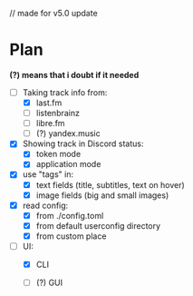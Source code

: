 // made for v5.0 update

# Plan

__(?) means that i doubt if it needed__

 - [ ] Taking track info from:
   - [x] last.fm
   - [ ] listenbrainz
   - [ ] libre.fm
   - [ ] (?) yandex.music
   
 - [x] Showing track in Discord status:
   - [x] token mode
   - [x] application mode

 - [x] use "tags" in:
   - [x] text fields (title, subtitles, text on hover)
   - [x] image fields (big and small images)

 - [x] read config:
   - [x] from ./config.toml
   - [x] from default userconfig directory
   - [x] from custom place

 - [ ] UI:
   - [x] CLI
   - [ ] (?) GUI


